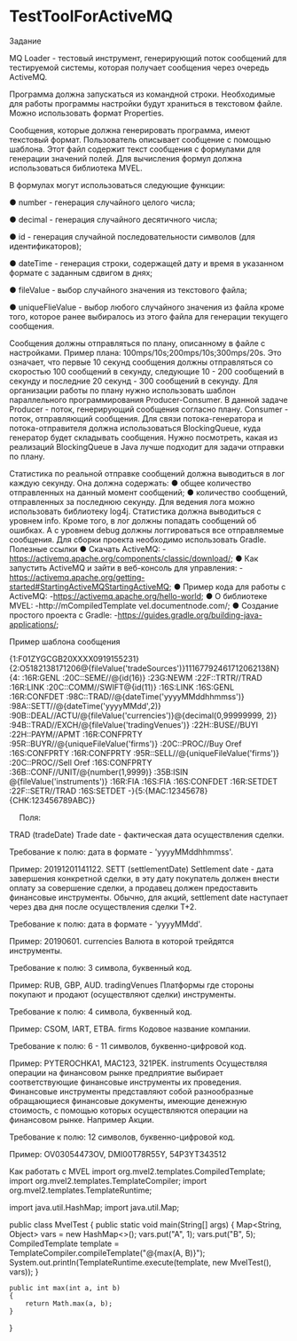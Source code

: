 # TestToolForActiveMQ
Задание

MQ Loader - тестовый инструмент, генерирующий поток сообщений для тестируемой системы, которая получает сообщения через очередь ActiveMQ.

Программа должна запускаться из командной строки. Необходимые для работы программы настройки будут храниться в текстовом файле. Можно использовать формат Properties.

Сообщения, которые должна генерировать программа, имеют текстовый формат. Пользователь описывает сообщение с помощью шаблона. Этот файл содержит текст сообщения с формулами для генерации значений полей. Для вычисления формул должна использоваться библиотека MVEL.

В формулах могут использоваться следующие функции:

● number - генерация случайного целого числа;

● decimal - генерация случайного десятичного числа;

● id - генерация случайной последовательности символов (для идентификаторов);

● dateTime - генерация строки, содержащей дату и время в указанном формате с заданным сдвигом в днях;

● fileValue - выбор случайного значения из текстового файла;

● uniqueFlieValue - выбор любого случайного значения из файла кроме того, которое ранее выбиралось из этого файла для генерации текущего сообщения.

Сообщения должны отправляться по плану, описанному в файле с настройками. 
Пример плана: 100mps/10s;200mps/10s;300mps/20s.
Это означает, что первые 10 секунд сообщения должны отправляться со скоростью 100 сообщений в секунду, следующие 10 - 200 сообщений в секунду и последние 20 секунд - 300 сообщений в секунду. 
Для организации работы по плану нужно использовать шаблон параллельного программирования Producer-Consumer. 
В данной задаче Producer - поток, генерирующий сообщения согласно плану. Consumer - поток, отправляющий сообщения. 
Для связи потока-генератора и потока-отправителя должна использоваться BlockingQueue, куда генератор будет складывать сообщения. 
Нужно посмотреть, какая из реализаций BlockingQueue в Java лучше подходит для задачи отправки по плану.

Статистика по реальной отправке сообщений должна выводиться в лог каждую секунду. Она должна содержать:
● общее количество отправленных на данный момент сообщений;
● количество сообщений, отправленных за последнюю секунду.
Для ведения лога можно использовать библиотеку log4j. Статистика должна выводиться с уровнем info. Кроме того, в лог должны попадать сообщений об ошибках. А с уровнем debug должны логгироваться все отправляемые сообщения.
Для сборки проекта необходимо использовать Gradle.
Полезные ссылки
● Скачать ActiveMQ: -https://activemq.apache.org/components/classic/download/;
● Как запустить ActiveMQ и зайти в веб-консоль для управления: -https://activemq.apache.org/getting-started#StartingActiveMQStartingActiveMQ;
● Пример кода для работы с ActiveMQ: -https://activemq.apache.org/hello-world;
● О библиотеке MVEL: -http://mCompiledTemplate vel.documentnode.com/;
● Создание простого проекта с Gradle: -https://guides.gradle.org/building-java-applications/;

Пример шаблона сообщения

{1:F01ZYGCGB20XXXX0919155231}{2:O5182138171206@{fileValue('tradeSources')}11167792461712062138N}{4:
:16R:GENL
:20C::SEME//@{id(16)}
:23G:NEWM
:22F::TRTR//TRAD
:16R:LINK
:20C::COMM//SWIFT@{id(11)}
:16S:LINK
:16S:GENL
:16R:CONFDET
:98C::TRAD//@{dateTime('yyyyMMddhhmmss')}
:98A::SETT//@{dateTime('yyyyMMdd',2)}
:90B::DEAL//ACTU/@{fileValue('currencies')}@{decimal(0,99999999, 2)}
:94B::TRAD//EXCH/@{fileValue('tradingVenues')}
:22H::BUSE//BUYI
:22H::PAYM//APMT
:16R:CONFPRTY
:95R::BUYR//@{uniqueFileValue('firms')}
:20C::PROC//Buy Oref
:16S:CONFPRTY
:16R:CONFPRTY
:95R::SELL//@{uniqueFileValue('firms')}
:20C::PROC//Sell Oref
:16S:CONFPRTY
:36B::CONF//UNIT/@{number(1,9999)}
:35B:ISIN @{fileValue('instruments')}
:16R:FIA
:16S:FIA
:16S:CONFDET
:16R:SETDET
:22F::SETR//TRAD
:16S:SETDET
-}{5:{MAC:12345678}{CHK:123456789ABC}}


 
Поля:

TRAD (tradeDate)	Trade date - фактическая дата осуществления сделки.

Требование к полю: дата в формате - 'yyyyMMddhhmmss'.

Пример: 20191201141122.
SETT (settlementDate)	Settlement date - дата завершения конкретной сделки, в эту дату покупатель должен внести оплату за совершение сделки, а продавец должен предоставить финансовые инструменты. Обычно, для акций, settlement date наступает через два дня после осуществления сделки T+2.

Требование к полю: дата в формате - 'yyyyMMdd'.

Пример: 20190601.
currencies	Валюта в которой трейдятся инструменты.

Требование к полю: 3 символа, буквенный код.

Пример: RUB, GBP, AUD.
tradingVenues	Платформы где стороны покупают и продают (осуществляют сделки) инструменты.

Требование к полю: 4 символа, буквенный код.

Пример: CSOM, IART, ETBA.
firms	Кодовое название компании.

Требование к полю: 6 - 11 символов, буквенно-цифровой код.

Пример: PYTEROCHKA1, MAC123, 321PEK.
instruments	Осуществляя операции на финансовом рынке предприятие выбирает соответствующие финансовые инструменты их проведения. Финансовые инструменты представляют собой разнообразные обращающиеся финансовые документы, имеющие денежную стоимость, с помощью которых осуществляются операции на финансовом рынке. Например Акции.

Требование к полю: 12 символов, буквенно-цифровой код.

Пример: OV03054473OV, DMI00T78R55Y, 54P3YT343512


Как работать с MVEL
import org.mvel2.templates.CompiledTemplate;
import org.mvel2.templates.TemplateCompiler;
import org.mvel2.templates.TemplateRuntime;

import java.util.HashMap;
import java.util.Map;

public class MvelTest
{
	public static void main(String[] args)
	{
		Map<String, Object> vars = new HashMap<>();
		vars.put("A", 1);
		vars.put("B", 5);
		CompiledTemplate template = TemplateCompiler.compileTemplate("@{max(A, B)}");
		System.out.println(TemplateRuntime.execute(template, new MvelTest(), vars));
	}
	
	public int max(int a, int b)
	{
		return Math.max(a, b);
	}
}
